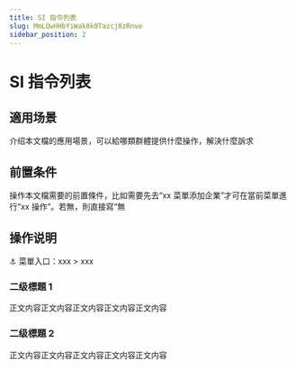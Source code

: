 ```yaml
---
title: SI 指令列表
slug: MmLQwHHbYiWak8k0Tazcj8zRnve
sidebar_position: 2
---
```



# SI 指令列表

## 適用场景

介绍本文檔的應用場景，可以給哪類群體提供什麼操作，解決什麼訴求

## 前置条件

操作本文檔需要的前置條件，比如需要先去“xx 菜單添加企業”才可在當前菜單進行“xx 操作”。若無，則直接寫“無

## 操作说明

<div class="callout callout-bg-6 callout-border-6">
<p>⚓ 菜單入口：xxx  &gt; xxx</p>
</div>

### 二级標題 1

正文内容正文内容正文内容正文内容正文内容

### 二级標題 2

正文内容正文内容正文内容正文内容正文内容

